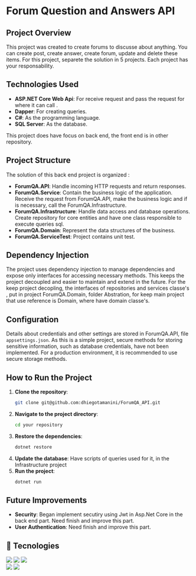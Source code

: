 # Forum Question and Answers API

## Project Overview

This project was created to create forums to discusse about anything. You can create post, create answer, create forum, update and delete these items. 
For this project, separete the solution in 5 projects. Each project has your responsability.


## Technologies Used

- **ASP.NET Core Web Api**: For receive request and pass the request for where it can call .
- **Dapper**: For creating queries.
- **C#**: As the programming language.
- **SQL Server**: As the database.

This project does have focus on back end, the front end is in other repository.

## Project Structure

The solution of this back end project is organized :

- **ForumQA.API**: Handle incoming HTTP requests and return responses.
- **ForumQA.Service**: Contain the business logic of the application. Receive the request from ForumQA.API, make the business 
      logic and if is necessary, call the ForumQA.Infrastructure.
- **ForumQA.Infrastructure**: Handle data access and database operations. Create repository for core entities and have one class 
      responsible to execute queries sql.
- **ForumQA.Domain**: Represent the data structures of the business.
- **ForumQA.ServiceTest**: Project contains unit test.

## Dependency Injection

The project uses dependency injection to manage dependencies and expose only interfaces for accessing necessary methods. 
This keeps the project decoupled and easier to maintain and extend in the future. For the keep project decopling, the interfaces of repositories and services classe's , put in project ForumQA.Domain, folder Abstration, for keep main project that use reference is Domain, where have domain classe's.

## Configuration

Details about credentials and other settings are stored in ForumQA.API, file `appsettings.json`. 
As this is a simple project, secure methods for storing sensitive information, such as database credentials, have not been implemented. For a production environment, it is recommended to use secure storage methods.

## How to Run the Project

1. **Clone the repository**:
    ```sh
    git clone git@github.com:dhiegotamanini/ForumQA_API.git
    ```
2. **Navigate to the project directory**:
    ```sh
    cd your repository
    ```
3. **Restore the dependencies**:
    ```sh
    dotnet restore
    ```
4. **Update the database**:
    Have scripts of queries used for it, in the Infrastructure project
5. **Run the project**:
    ```sh
    dotnet run
    ```

## Future Improvements

- **Security**: Began implement secutiry using Jwt in Asp.Net Core in the back end part. Need finish and improve this part. 
- **User Authentication**: Need finish and improve this part.


## 🚀 Tecnologies
<div>
  <img src="https://img.shields.io/badge/-ASP.NET%20Core-fff?style=flat&logo=.net&logoColor=blue">
  <img src="https://img.shields.io/badge/-SQL-fff?style=flat&logo=Microsoft-SQL-Server&logoColor=blue">
  <img src="https://img.shields.io/badge/-Git-fff?style=flat&logo=git">  
</div>
<div>
    <img src="https://img.shields.io/badge/-Git-fff?style=flat&logo=git">  
  <img src="https://img.shields.io/badge/c%23-%23239120.svg?style=for-the-badge&logo=csharp&logoColor=white">  
</div>

